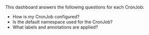 This dashboard answers the following questions for each CronJob:

- How is my CronJob configured?
- Is the default namespace used for the CronJob?
- What labels and annotations are applied?
